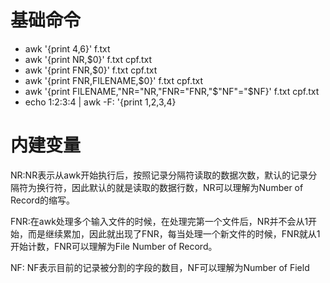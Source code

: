 # 基础命令
- awk '{print $4,$6}' f.txt
- awk '{print NR,$0}' f.txt cpf.txt
- awk '{print FNR,$0}' f.txt cpf.txt
- awk '{print FNR,FILENAME,$0}' f.txt cpf.txt
- awk '{print FILENAME,"NR="NR,"FNR="FNR,"$"NF"="$NF}' f.txt cpf.txt
- echo 1:2:3:4 | awk -F: '{print $1,$2,$3,$4}

# 内建变量
NR:NR表示从awk开始执行后，按照记录分隔符读取的数据次数，默认的记录分隔符为换行符，因此默认的就是读取的数据行数，NR可以理解为Number of Record的缩写。

FNR:在awk处理多个输入文件的时候，在处理完第一个文件后，NR并不会从1开始，而是继续累加，因此就出现了FNR，每当处理一个新文件的时候，FNR就从1开始计数，FNR可以理解为File Number of Record。

NF: NF表示目前的记录被分割的字段的数目，NF可以理解为Number of Field